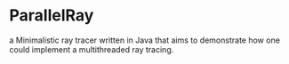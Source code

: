 ParallelRay
====

a Minimalistic ray tracer written in Java that aims to demonstrate how one could implement a multithreaded ray tracing.